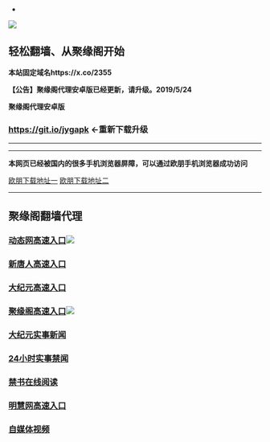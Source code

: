 * 
![](https://raw.githubusercontent.com/hao369/a/master/j.jpg)



## 轻松翻墙、从聚缘阁开始

**本站固定域名https://x.co/2355**


**【公告】聚缘阁代理安卓版已经更新，请升级。2019/5/24**

 
**聚缘阁代理安卓版**

### https://git.io/jygapk    ←重新下载升级

***

***

**本网页已经被国内的很多手机浏览器屏障，可以通过欧朋手机浏览器成功访问**

[欧朋下载地址一](https://github.com/hao369/611/raw/master/oupengliulanqi_108.apk)   [欧朋下载地址二](http://gdown.baidu.com/data/wisegame/9a276c92b5b78d2d/oupengliulanqi_108.apk)

***



## 聚缘阁翻墙代理 


### [动态网高速入口](https://a4qduicoha.execute-api.ap-northeast-2.amazonaws.com/215/)![](https://raw.githubusercontent.com/hao369/a/master/jygdl.gif)


### [新唐人高速入口](https://fcxwq637uk.execute-api.ap-northeast-2.amazonaws.com/51/)

### [大纪元高速入口](https://fcxwq637uk.execute-api.ap-northeast-2.amazonaws.com/51/)

### [聚缘阁高速入口](https://fcxwq637uk.execute-api.ap-northeast-2.amazonaws.com/51)![](https://raw.githubusercontent.com/hao369/a/master/jyg.gif)


### [大纪元实事新闻](https://git.io/fjmgE)

### [24小时实事禁闻](https://git.io/fj3Go)

### [禁书在线阅读](https://git.io/fjJ5Z)


### [明慧网高速入口](https://jzvagsk4rl.execute-api.ap-northeast-2.amazonaws.com/dtt)


### [自媒体视频](https://buudtuvzhl.execute-api.ap-northeast-1.amazonaws.com/bcx)




